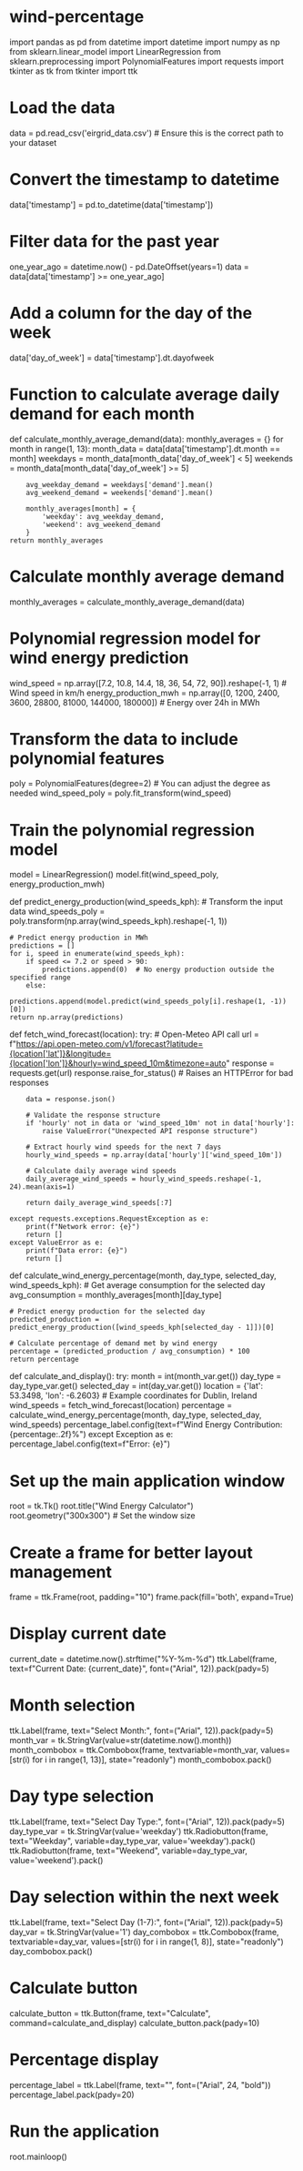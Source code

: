 # wind-percentage 
import pandas as pd
from datetime import datetime
import numpy as np
from sklearn.linear_model import LinearRegression
from sklearn.preprocessing import PolynomialFeatures
import requests
import tkinter as tk
from tkinter import ttk

# Load the data
data = pd.read_csv('eirgrid_data.csv')  # Ensure this is the correct path to your dataset

# Convert the timestamp to datetime
data['timestamp'] = pd.to_datetime(data['timestamp'])

# Filter data for the past year
one_year_ago = datetime.now() - pd.DateOffset(years=1)
data = data[data['timestamp'] >= one_year_ago]

# Add a column for the day of the week
data['day_of_week'] = data['timestamp'].dt.dayofweek

# Function to calculate average daily demand for each month
def calculate_monthly_average_demand(data):
    monthly_averages = {}
    for month in range(1, 13):
        month_data = data[data['timestamp'].dt.month == month]
        weekdays = month_data[month_data['day_of_week'] < 5]
        weekends = month_data[month_data['day_of_week'] >= 5]
        
        avg_weekday_demand = weekdays['demand'].mean()
        avg_weekend_demand = weekends['demand'].mean()
        
        monthly_averages[month] = {
            'weekday': avg_weekday_demand,
            'weekend': avg_weekend_demand
        }
    return monthly_averages

# Calculate monthly average demand
monthly_averages = calculate_monthly_average_demand(data)

# Polynomial regression model for wind energy prediction
wind_speed = np.array([7.2, 10.8, 14.4, 18, 36, 54, 72, 90]).reshape(-1, 1)  # Wind speed in km/h
energy_production_mwh = np.array([0, 1200, 2400, 3600, 28800, 81000, 144000, 180000])  # Energy over 24h in MWh

# Transform the data to include polynomial features
poly = PolynomialFeatures(degree=2)  # You can adjust the degree as needed
wind_speed_poly = poly.fit_transform(wind_speed)

# Train the polynomial regression model
model = LinearRegression()
model.fit(wind_speed_poly, energy_production_mwh)

def predict_energy_production(wind_speeds_kph):
    # Transform the input data
    wind_speeds_poly = poly.transform(np.array(wind_speeds_kph).reshape(-1, 1))
    
    # Predict energy production in MWh
    predictions = []
    for i, speed in enumerate(wind_speeds_kph):
        if speed <= 7.2 or speed > 90:
            predictions.append(0)  # No energy production outside the specified range
        else:
            predictions.append(model.predict(wind_speeds_poly[i].reshape(1, -1))[0])
    return np.array(predictions)

def fetch_wind_forecast(location):
    try:
        # Open-Meteo API call
        url = f"https://api.open-meteo.com/v1/forecast?latitude={location['lat']}&longitude={location['lon']}&hourly=wind_speed_10m&timezone=auto"
        response = requests.get(url)
        response.raise_for_status()  # Raises an HTTPError for bad responses

        data = response.json()

        # Validate the response structure
        if 'hourly' not in data or 'wind_speed_10m' not in data['hourly']:
            raise ValueError("Unexpected API response structure")

        # Extract hourly wind speeds for the next 7 days
        hourly_wind_speeds = np.array(data['hourly']['wind_speed_10m'])

        # Calculate daily average wind speeds
        daily_average_wind_speeds = hourly_wind_speeds.reshape(-1, 24).mean(axis=1)

        return daily_average_wind_speeds[:7]

    except requests.exceptions.RequestException as e:
        print(f"Network error: {e}")
        return []
    except ValueError as e:
        print(f"Data error: {e}")
        return []

def calculate_wind_energy_percentage(month, day_type, selected_day, wind_speeds_kph):
    # Get average consumption for the selected day
    avg_consumption = monthly_averages[month][day_type]
    
    # Predict energy production for the selected day
    predicted_production = predict_energy_production([wind_speeds_kph[selected_day - 1]])[0]
    
    # Calculate percentage of demand met by wind energy
    percentage = (predicted_production / avg_consumption) * 100
    return percentage

def calculate_and_display():
    try:
        month = int(month_var.get())
        day_type = day_type_var.get()
        selected_day = int(day_var.get())
        location = {'lat': 53.3498, 'lon': -6.2603}  # Example coordinates for Dublin, Ireland
        wind_speeds = fetch_wind_forecast(location)
        percentage = calculate_wind_energy_percentage(month, day_type, selected_day, wind_speeds)
        percentage_label.config(text=f"Wind Energy Contribution: {percentage:.2f}%")
    except Exception as e:
        percentage_label.config(text=f"Error: {e}")

# Set up the main application window
root = tk.Tk()
root.title("Wind Energy Calculator")
root.geometry("300x300")  # Set the window size

# Create a frame for better layout management
frame = ttk.Frame(root, padding="10")
frame.pack(fill='both', expand=True)

# Display current date
current_date = datetime.now().strftime("%Y-%m-%d")
ttk.Label(frame, text=f"Current Date: {current_date}", font=("Arial", 12)).pack(pady=5)

# Month selection
ttk.Label(frame, text="Select Month:", font=("Arial", 12)).pack(pady=5)
month_var = tk.StringVar(value=str(datetime.now().month))
month_combobox = ttk.Combobox(frame, textvariable=month_var, values=[str(i) for i in range(1, 13)], state="readonly")
month_combobox.pack()

# Day type selection
ttk.Label(frame, text="Select Day Type:", font=("Arial", 12)).pack(pady=5)
day_type_var = tk.StringVar(value='weekday')
ttk.Radiobutton(frame, text="Weekday", variable=day_type_var, value='weekday').pack()
ttk.Radiobutton(frame, text="Weekend", variable=day_type_var, value='weekend').pack()

# Day selection within the next week
ttk.Label(frame, text="Select Day (1-7):", font=("Arial", 12)).pack(pady=5)
day_var = tk.StringVar(value='1')
day_combobox = ttk.Combobox(frame, textvariable=day_var, values=[str(i) for i in range(1, 8)], state="readonly")
day_combobox.pack()

# Calculate button
calculate_button = ttk.Button(frame, text="Calculate", command=calculate_and_display)
calculate_button.pack(pady=10)

# Percentage display
percentage_label = ttk.Label(frame, text="", font=("Arial", 24, "bold"))
percentage_label.pack(pady=20)

# Run the application
root.mainloop()
